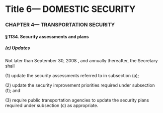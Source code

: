 
# Title 6— DOMESTIC SECURITY
### CHAPTER 4— TRANSPORTATION SECURITY
#### § 1134. Security assessments and plans
##### (e) Updates

Not later than September 30, 2008 , and annually thereafter, the Secretary shall

(1) update the security assessments referred to in subsection (a);

(2) update the security improvement priorities required under subsection (f); and

(3) require public transportation agencies to update the security plans required under subsection (c) as appropriate.
